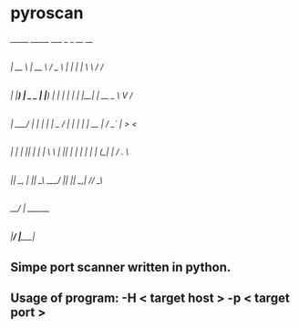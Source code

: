 # pyroscan

######  _____            _____     ___             _    _          __   __
###### |  __ \          |  __ \   / _ \           | |  | |         \ \ / /
###### | |__) |  _   _  | |__) | | | | |          | |__| |   __ _   \ V / 
###### |  ___/  | | | | |  _  /  | | | |          |  __  |  / _` |   > <  
###### | |      | |_| | | | \ \  | |_| |          | |  | | | (_| |  / . \ 
###### |_|       \__, | |_|  \_\  \___/           |_|  |_|  \__,_| /_/ \_\
######            __/ |                   ______                          
######           |___/                   |______|                         

## Simpe port scanner written in python. 
## Usage of program: -H < target host > -p < target port >

